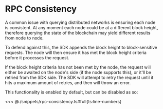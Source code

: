 # RPC Consistency

A common issue with querying distributed networks is ensuring each node is consistent. At any moment each node could be at a different block height, therefore querying the state of the blockchain may yield different results from node to node.

To defend against this, the SDK appends the block height to block-sensitive requests. The node will then ensure it has met the block height criteria before it processes the request.

If the block height criteria has not been met by the node, the request will either be awaited on the node's side (if the node supports this), or it'll be retried from the SDK side. The SDK will attempt to retry the request until it hits a maximum amount of retries, and then will throw an error.

This functionality is enabled by default, but can be disabled as so:

<<< @./snippets/rpc-consistency.ts#full{ts:line-numbers}

